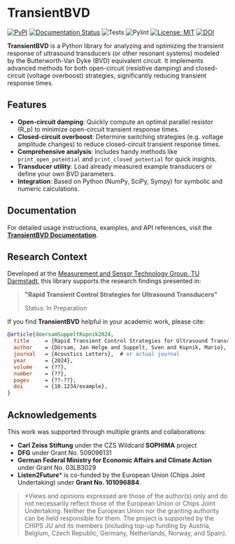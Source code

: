 # TransientBVD
[![PyPI](https://img.shields.io/pypi/v/transientbvd.svg?style=flat-square)](https://pypi.python.org/pypi/transientbvd)
[![Documentation Status](https://readthedocs.org/projects/transientbvd/badge/?version=latest&style=flat-square)](https://transientbvd.readthedocs.io/en/latest/)
![Tests](https://github.com/TUDA-MUST/TransientBVD/actions/workflows/tests.yml/badge.svg)
![Pylint](https://github.com/TUDA-MUST/TransientBVD/actions/workflows/pylint.yml/badge.svg)
[![License: MIT](https://img.shields.io/badge/License-MIT-yellow.svg?style=flat-square)](https://opensource.org/licenses/MIT)
[![DOI](https://img.shields.io/badge/DOI-10.1234%2Fexample-blue.svg?style=flat-square)](https://doi.org/10.1234/example)

**TransientBVD** is a Python library for analyzing and optimizing the transient response of ultrasound transducers (or other resonant systems) modeled by the Butterworth-Van Dyke (BVD) equivalent circuit. It implements advanced methods for both open-circuit (resistive damping) and closed-circuit (voltage overboost) strategies, significantly reducing transient response times.

## Features

- **Open-circuit damping**: Quickly compute an optimal parallel resistor \(R_p\) to minimize open-circuit transient response times.
- **Closed-circuit overboost**: Determine switching strategies (e.g. voltage amplitude changes) to reduce closed-circuit transient response times.
- **Comprehensive analysis**: Includes handy methods like `print_open_potential` and `print_closed_potential` for quick insights.
- **Transducer utility**: Load already measured example transducers or define your own BVD parameters.
- **Integration**: Based on Python (NumPy, SciPy, Sympy) for symbolic and numeric calculations.

## Documentation

For detailed usage instructions, examples, and API references, visit the 
[**TransientBVD Documentation**](https://transientbvd.readthedocs.io/en/latest/).

## Research Context

Developed at the 
[Measurement and Sensor Technology Group, TU Darmstadt](https://www.etit.tu-darmstadt.de/must/home_must/index.en.jsp),
this library supports the research findings presented in:

> **"Rapid Transient Control Strategies for Ultrasound Transducers"**
> 
> Status: In Preparation

If you find **TransientBVD** helpful in your academic work, please cite:

```bibtex
@article{doersamSuppeltKupnik2024,
  title     = {Rapid Transient Control Strategies for Ultrasound Transducers},
  author    = {Dörsam, Jan Helge and Suppelt, Sven and Kupnik, Mario},
  journal   = {Acoustics Letters},  # or actual journal
  year      = {2024},
  volume    = {??},
  number    = {??},
  pages     = {??-??},
  doi       = {10.1234/example},
}
```

## Acknowledgements
 
This work was supported through multiple grants and collaborations:
 
- **Carl Zeiss Stiftung** under the CZS Wildcard **SOPHIMA** project
- **DFG** under Grant No. 509096131
- **German Federal Ministry for Economic Affairs and Climate Action** under Grant No. 03LB3029
- **Listen2Future*** is co-funded by the European Union (Chips Joint Undertaking) under **Grant No. 101096884**.

> *Views and opinions expressed are those of the author(s) only and do not necessarily reflect 
> those of the European Union or Chips Joint Undertaking. Neither the European Union nor the 
> granting authority can be held responsible for them. The project is supported by the CHIPS JU and its members 
> (including top-up funding by Austria, Belgium, Czech Republic, Germany, Netherlands, Norway, and Spain).
